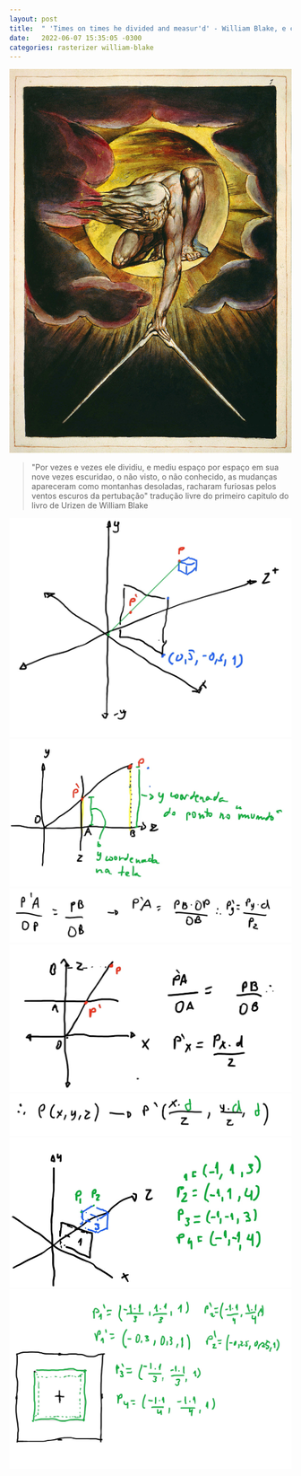 ```yaml
---
layout: post
title:  " 'Times on times he divided and measur'd' - William Blake, e como projetar os objetos da terceira dimensão"
date:   2022-06-07 15:35:05 -0300
categories: rasterizer william-blake
---
```



![Urizen realizando com seu compasso a primeira mensura do mundo manifesto](/images/rasterizer/perspectiva/urizen.jpg)
>"Por vezes e vezes ele dividiu, e mediu
> espaço por espaço em sua nove vezes escuridao,
> o não visto, o não conhecido, as mudanças apareceram
> como montanhas desoladas, racharam furiosas
> pelos ventos escuros da pertubação"
> tradução livre do primeiro capitulo do livro de Urizen de William Blake




![Image](/images/rasterizer/perspectiva/perspectiva-1-1.jpg)
![Image](/images/rasterizer/perspectiva/perspectiva-2-1.jpg)
![Image](/images/rasterizer/perspectiva/perspectiva-3-1.jpg)
![Image](/images/rasterizer/perspectiva/perspectiva-4-1.jpg)
![Image](/images/rasterizer/perspectiva/perspectiva-5-1.jpg)
![Image](/images/rasterizer/perspectiva/perspectiva-6-1.jpg)
![Image](/images/rasterizer/perspectiva/perspectiva-7-1.jpg)

